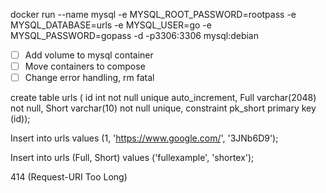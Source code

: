 docker run --name mysql -e MYSQL_ROOT_PASSWORD=rootpass -e MYSQL_DATABASE=urls -e MYSQL_USER=go -e MYSQL_PASSWORD=gopass -d -p3306:3306 mysql:debian

- [ ] Add volume to mysql container
- [ ] Move containers to compose
- [ ] Change error handling, rm fatal

create table urls ( id int not null unique auto_increment, Full varchar(2048) not null, Short varchar(10) not null unique, constraint pk_short primary key (id));

Insert into urls values (1, 'https://www.google.com/', '3JNb6D9');

Insert into urls (Full, Short) values ('fullexample', 'shortex');

414 (Request-URI Too Long)

